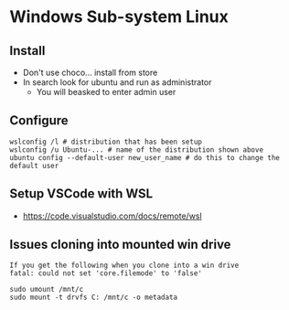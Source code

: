 # Windows Sub-system Linux

## Install
* Don't use choco... install from store
* In search look for ubuntu and run as administrator
  * You will beasked to enter admin user
## Configure
```
wslconfig /l # distribution that has been setup
wslconfig /u Ubuntu-... # name of the distribution shown above
ubuntu config --default-user new_user_name # do this to change the default user
```

## Setup VSCode with WSL
* https://code.visualstudio.com/docs/remote/wsl

## Issues cloning into mounted win drive
```
If you get the following when you clone into a win drive
fatal: could not set 'core.filemode' to 'false'

sudo umount /mnt/c
sudo mount -t drvfs C: /mnt/c -o metadata
```
